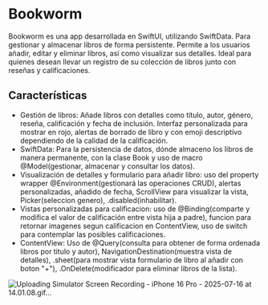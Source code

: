 # Bookworm
Bookworm es una app desarrollada en SwiftUI, utilizando SwiftData. Para gestionar y almacenar libros de forma persistente. Permite a los usuarios añadir, editar y eliminar libros, así como visualizar sus detalles. Ideal para quienes desean llevar un registro de su colección de libros junto con reseñas y calificaciones.

## Características

- Gestión de libros: Añade libros con detalles como título, autor, género, reseña, calificación y fecha de inclusión. Interfaz personalizada para mostrar en rojo, alertas de borrado de libro y con emoji descriptivo dependiendo de la calidad de la  calificación.
- SwiftData: Para la persistencia de datos, dónde almaceno los libros de manera permanente, con la clase Book y uso de macro @Model(gestionar, almacenar y consultar los datos).
- Visualización de detalles y formulario para añadir libro: uso del property wrapper @Environment(gestionará las operaciones CRUD), alertas personalizadas, añadido de fecha, ScrollView para visualizar la vista, Picker(seleccion genero), .disabled(inhabilitar).
- Vistas personalizadas para calificacion: uso de @Binding(comparte y modifica el valor de calificación entre vista hija a padre), funcion para retornar imagenes segun calificacion en ContentView, uso de switch para contemplar las posibles calificaciones.
- ContentView: Uso de @Query(consulta para obtener de forma ordenada libros por titulo y autor), NavigationDestination(muestra vista de detalles), .sheet(para mostrar vista formulario de libro al añadir con boton "+"), .OnDelete(modificador para eliminar libros de la lista).
  
![Uploading Simulator Screen Recording - iPhone 16 Pro - 2025-07-16 at 14.01.08.gif…]()
